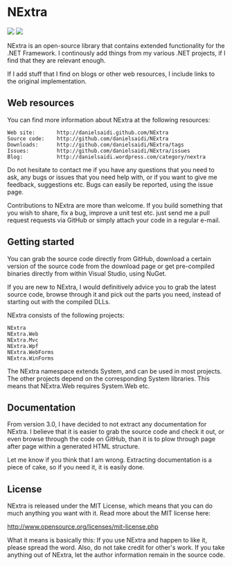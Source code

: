 NExtra
======

[![](https://img.shields.io/nuget/v/Nextra.svg)](https://www.nuget.org/packages/NExtra/)
[![](https://img.shields.io/nuget/dt/NExtra.svg)](https://www.nuget.org/packages/NExtra/)

NExtra is an open-source library that contains extended functionality
for the .NET Framework. I continously add things from my various .NET
projects, if I find that they are relevant enough.

If I add stuff that I find on blogs or other web resources, I include
links to the original implementation.


Web resources
-------------

You can find more information about NExtra at the following resources:

	Web site:		http://danielsaidi.github.com/NExtra
	Source code:	http://github.com/danielsaidi/NExtra
	Downloads:		http://github.com/danielsaidi/NExtra/tags
	Issues:			http://github.com/danielsaidi/NExtra/issues
	Blog:			http://danielsaidi.wordpress.com/category/nextra
	
Do not hesitate to contact me if you have any questions that you need
to ask, any bugs or issues that you need help with, or if you want to
give me feedback, suggestions etc. Bugs can easily be reported, using
the issue page.

Contributions to NExtra are more than welcome. If you build something
that you wish to share, fix a bug, improve a unit test etc. just send
me a pull request requests via GitHub or simply attach your code in a
regular e-mail.


Getting started
---------------

You can grab the source code directly from GitHub, download a certain
version of the source code from the download page or get pre-compiled
binaries directly from within Visual Studio, using NuGet.

If you are new to NExtra, I would definitively advice you to grab the
latest source code, browse through it and pick out the parts you need,
instead of starting out with the compiled DLLs.

NExtra consists of the following projects:

	NExtra
	NExtra.Web
	NExtra.Mvc
	NExtra.Wpf
	NExtra.WebForms
	NExtra.WinForms
	
The NExtra namespace extends System, and can be used in most projects.
The other projects depend on the corresponding System libraries. This
means that NExtra.Web requires System.Web etc.


Documentation
-------------

From version 3.0, I have decided to not extract any documentation for
NExtra. I believe that it is easier to grab the source code and check
it out, or even browse through the code on GitHub, than it is to plow
through page after page within a generated HTML structure.

Let me know if you think that I am wrong. Extracting documentation is
a piece of cake, so if you need it, it is easily done.


License
-------

NExtra is released under the MIT License, which means that you can do
much anything you want with it. Read more about the MIT license here:

http://www.opensource.org/licenses/mit-license.php

What it means is basically this: If you use NExtra and happen to like
it, please spread the word. Also, do not take credit for other's work.
If you take anything out of NExtra, let the author information remain
in the source code.

